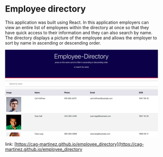 # Employee directory

This application was built using React. In this application employers can view an entire list of employees within the directory at once so that they have quick access to their information and they can also search by name. The directory displays a picture of the employee and allows the employer to sort by name in ascending or descending order.

![employee_directory](/public/assets/images/employeeDirectory.png)

link: [https://cag-martinez.github.io/employee_directory](https://cag-martinez.github.io/employee_directory
